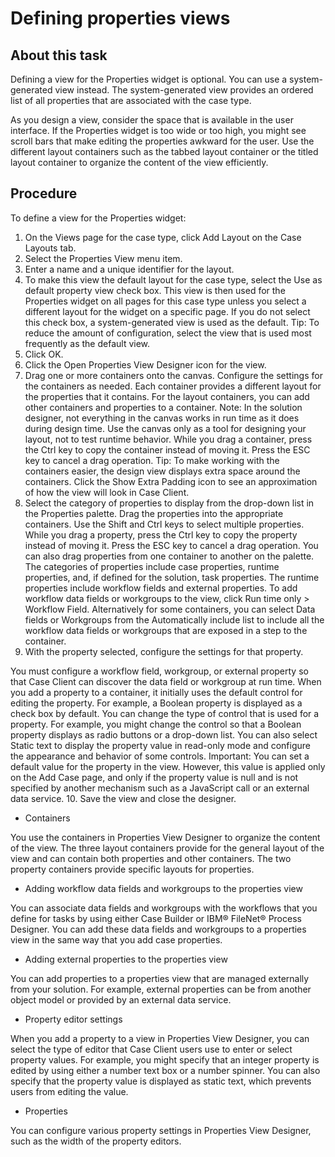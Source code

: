 # Defining properties views

## About this task

Defining a view for the Properties widget is optional.
You can use a system-generated view instead. The system-generated
view provides an ordered list of all properties that are associated
with the case type.

As you design a view, consider the space
that is available in the user interface. If the Properties widget
is too wide or too high, you might see scroll bars that make editing
the properties awkward for the user. Use the different layout containers
such as the tabbed layout container or the titled layout container
to organize the content of the view efficiently.

## Procedure

To define a view for the Properties widget:

1. On the Views page for the case type, click Add
Layout on the Case Layouts tab.
2. Select the Properties View menu
item.
3. Enter a name and a unique identifier for the layout.
4. To make this view the default layout for the case type, select the Use as default
property view check box.
This view is then used for the Properties widget on all pages for this case type unless you
select a different layout for the widget on a specific page. If you do not select this check box, a
system-generated view is used as the default. Tip: To reduce the amount of
configuration, select the view that is used most frequently as the default view.
5. Click OK.
6. Click the Open Properties View Designer icon for the
view.
7. Drag one or more containers onto the canvas. Configure
the settings for the containers as needed.
Each container provides a different layout for the properties that it contains. For the layout
containers, you can add other containers and properties to a container. Note: In the solution designer, not everything in the canvas works in run time as it does
during design time. Use the canvas only as a tool for designing your layout, not to test runtime
behavior. 
While you drag a container, press the Ctrl key to copy the container instead of moving it. Press
the ESC key to cancel a drag operation.
Tip: To make working with the containers
easier, the design view displays extra space around the containers. Click the Show Extra
Padding icon to see an approximation of how the view will look in Case Client.
8. Select the category of properties to display
from the drop-down list in the       Properties palette.
Drag the properties into the appropriate      containers.
Use the Shift and Ctrl keys to select multiple properties. While you drag a property, press
the Ctrl key to copy the property instead of moving it. Press the ESC key to cancel a drag
operation. You can also drag properties from one container to another on the palette. 
The
categories of properties include case properties, runtime properties, and, if defined for the
solution, task properties. The runtime properties include workflow fields and external
properties.
To add workflow data fields or workgroups to the view, click Run time only > Workflow Field. Alternatively for some containers, you can select Data fields
or Workgroups from the Automatically include list to
include all the workflow data fields or workgroups that are exposed in a step to the container.
9. With the property selected, configure the settings for
that property.

You must configure a workflow field, workgroup, or external property so that
Case Client can discover the data field or workgroup at run
time.
When you add a property to a container, it initially uses the default control for editing the
property. For example, a Boolean property is displayed as a check box by default. You can change the
type of control that is used for a property. For example, you might change the control so that a
Boolean property displays as radio buttons or a drop-down list. You can also select
Static text to display the property value in read-only mode and configure the
appearance and behavior of some controls.
Important:  You can set a default value for the property in the view.
However, this value is applied only on the Add Case page, and only if the property value is null and
is not specified by another mechanism such as a JavaScript call or an external data service.
10. Save the view and close the designer.

- Containers

You use the containers in Properties View Designer to organize the content of the view. The three layout containers provide for the general layout of the view and can contain both properties and other containers. The two property containers provide specific layouts for properties.
- Adding workflow data fields and workgroups to the properties view

You can associate data fields and workgroups with the workflows that you     define for tasks by using either Case Builder or IBM® FileNet® Process Designer. You can add these data fields and workgroups to a     properties view in the same way that you add case properties.
- Adding external properties to the properties view

You can add properties to a properties view that are managed externally from your solution. For example, external properties can be from another object model or provided by an external data service.
- Property editor settings

When you add a property to a view in Properties View Designer, you can select the         type of editor that Case Client users use to enter or         select property values. For example, you might specify that an integer property is edited by         using either a number text box or a number spinner. You can also specify that the property         value is displayed as static text, which prevents users from editing the value.
- Properties

You can configure various property settings in Properties View Designer, such as the width of the property editors.